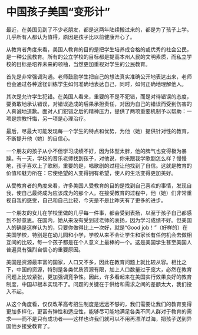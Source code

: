 # 中国孩子美国“变形计”

最近，在美国见到了不少老朋友，都是这两年陆续搬过来的，都是为了孩子上学。几乎所有人都认为值得，原因是孩子比以前健康开心了。 

从教育者角度来看，美国人教育的目的是把学生培养成合格的或优秀的社会公民，是一种公民教育。所有的公立学校的目标都是提高本州人民的文明素质，而私立学校的目标是培养未来的领袖，当然更加重视对学生的公民教育。 

首先是非常强调沟通。老师鼓励学生把自己的想法真实准确公开地表达出来，老师也会通过各种途径训练学生如何准确地表达自己，同时，如何正确地理解他人。 

其次是允许学生犯错。在美国人看来，重要的不是不犯错，而是对待错误的态度，要勇敢地承认错误，对错误造成的后果承担责任，对因为自己的错误而受到伤害的人真诚地道歉。面对人们犯错之后的精神压力，提供了两项重要机制予以帮助：一项是宗教忏悔，另一项是心理治疗。 

最后，尽最大可能发现每一个学生的特点和优势，为他（她）提供针对性的教育，不断提升他（她）的自信心。 

一个朋友的孩子从小不但学习成绩不好，因为体型太胖，他的脾气也变得极为暴躁。有一天，学校的音乐老师找到孩子，对他说，你来跟我学歌剧怎么样？慢慢地，孩子喜欢上了歌剧，重要的是，唱歌剧的过程让他找到了自信。这就是教育的价值和魅力所在：它使绝望的人变得拥有希望，使人的生活变得更加美好。 

从受教育者的角度来看，许多美国人受教育的目的是找到自己喜欢的事情，发现自我，使自己最终成为应该成为的那个人。在接受教育的过程中，他（她）们非常重视自我的感受，自己和自己比较，今天是不是比昨天有了更多的进步。 

一个朋友的女儿在学校里做的几乎每一件事，都会受到表扬，以至于孩子自己都感到不好意思。在国内，她从来没有受到过老师的表扬，因为学习成绩不好。但美国人的确是这样认为的，只要你做得比上一次好，就是“Good job！”（好样的）在美国学校，特别是在幼儿园和小学，学校从来不会让学生和家长有任何机会去做相互间的比较，每一个孩子都是在个人意义上最棒的一个。这是美国学生甚至美国人普遍具有强烈自信心的重要原因。 

美国是资源最丰富的国家，人口又不多，因此在教育问题上就比较从容。相比之下，中国的资源，特别是各类优质资源有限，加上人口数量过于庞大，必然在教育问题上比较紧张，更加强调竞争性。因此，许多看起来在美国实行效果良好的教育制度，中国却根本实现不了。问题的关键在于供给和需求之间的差额太大，我们投入不起。 

从这个角度看，仅仅改革高考招生制度是远远不够的，我们需要让我们的教育变得更加多样化，更富有弹性和适应性，能够尽可能地满足各类不同人群对于教育的需求——而不是只有成功者——这样也许我们就可以不用再漂洋过海，把孩子送到异国他乡接受教育了。